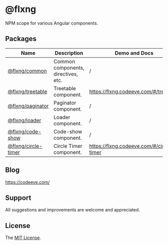 
# @flxng
NPM scope for various Angular components.


## Packages
Name | Description | Demo and Docs | Version
--- | --- | --- | --- 
[@flxng/common](https://github.com/seidme/flxng/tree/development/src/app/packages/common)| Common components, directives, etc. | / |  1.1.2
[@flxng/treetable](https://github.com/seidme/flxng/tree/development/src/app/packages/treetable) | Treetable component. | https://flxng.codeeve.com/#/treetable | 1.1.8
[@flxng/paginator](https://github.com/seidme/flxng/tree/development/src/app/packages/paginator) | Paginator component. | / | 1.1.8
[@flxng/loader](https://github.com/seidme/flxng/tree/development/src/app/packages/loader) | Loader component. | / | 1.1.2
[@flxng/code-show](https://github.com/seidme/flxng/tree/development/projects/code-show) | Code-show component. | / | 1.0.2
[@flxng/circle-timer](https://github.com/seidme/flxng/tree/development/projects/circle-timer) | Circle Timer component. | https://flxng.codeeve.com/#/circle-timer | 1.1.4


## Blog
https://codeeve.com/


## Support
All suggestions and improvements are welcome and appreciated.


## License
The [MIT License](https://github.com/seidme/flxng/blob/development/LICENSE).
